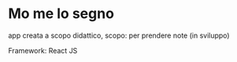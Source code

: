# Mo me lo segno 

app creata a scopo didattico, scopo: per prendere note (in sviluppo)

Framework: React JS 